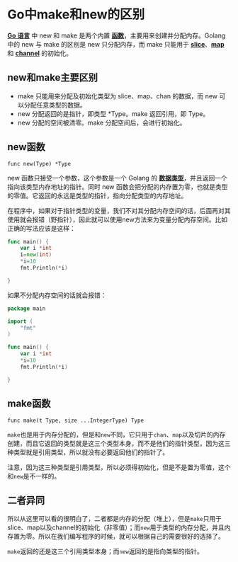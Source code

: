 # Go中make和new的区别

**[Go 语言](https://haicoder.net/golang/golang-tutorial.html)** 中 new 和 make 是两个内置 **[函数](https://haicoder.net/golang/golang-func.html)**，主要用来创建并分配内存。Golang 中的 new 与 make 的区别是 new 只分配内存，而 make 只能用于 **[slice](https://haicoder.net/golang/golang-slice.html)**、**[map](https://haicoder.net/golang/golang-map.html)** 和 **[channel](https://haicoder.net/golang/golang-channel.html)** 的初始化。



## new和make主要区别

- make 只能用来分配及初始化类型为 slice、map、chan 的数据，而 new 可以分配任意类型的数据。
- new 分配返回的是指针，即类型 *Type。make 返回引用，即 Type。
- new 分配的空间被清零。make 分配空间后，会进行初始化。



## new函数

`func new(Type) *Type`

new 函数只接受一个参数，这个参数是一个 Golang 的 **[数据类型](https://haicoder.net/golang/golang-datatype.html)**，并且返回一个指向该类型内存地址的指针。同时 new 函数会把分配的内存置为零，也就是类型的零值。它返回的永远是类型的指针，指向分配类型的内存地址。

在程序中，如果对于指针类型的变量，我们不对其分配内存空间的话，后面再对其使用就会报错（野指针），因此就可以使用new方法来为变量分配内存空间。比如正确的写法应该是这样：

```go
func main() {
    var i *int
    i=new(int)
    *i=10
    fmt.Println(*i)

}
```

如果不分配内存空间的话就会报错：

```go
package main

import (
    "fmt"
)

func main() {
    var i *int
    *i=10
    fmt.Println(*i)

}
```

## make函数

`func make(t Type, size ...IntegerType) Type`

`make`也是用于内存分配的，但是和`new`不同，它只用于`chan`、`map`以及切片的内存创建，而且它返回的类型就是这三个类型本身，而不是他们的指针类型，因为这三种类型就是引用类型，所以就没有必要返回他们的指针了。

注意，因为这三种类型是引用类型，所以必须得初始化，但是不是置为零值，这个和`new`是不一样的。





## **二者异同**

所以从这里可以看的很明白了，二者都是内存的分配（堆上），但是`make`只用于slice、map以及channel的初始化（非零值）；而`new`用于类型的内存分配，并且内存置为零。所以在我们编写程序的时候，就可以根据自己的需要很好的选择了。

`make`返回的还是这三个引用类型本身；而`new`返回的是指向类型的指针。

